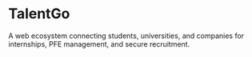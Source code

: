 # TalentGo
A web ecosystem connecting students, universities, and companies for internships, PFE management, and secure recruitment. 
